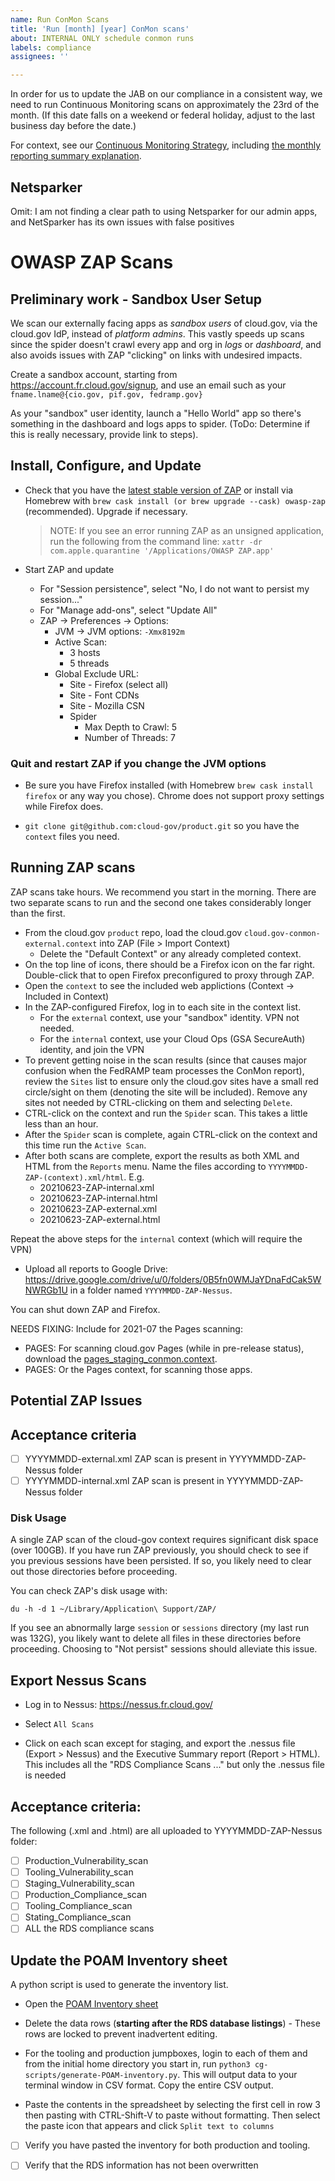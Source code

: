 ```yaml
---
name: Run ConMon Scans
title: 'Run [month] [year] ConMon scans'
about: INTERNAL ONLY schedule conmon runs
labels: compliance
assignees: ''

---
```


In order for us to update the JAB on our compliance in a consistent way, we need to run Continuous Monitoring scans on approximately the 23rd of the month. (If this date falls on a weekend or federal holiday, adjust to the last business day before the date.)

For context, see our [Continuous Monitoring Strategy](https://cloud.gov/docs/ops/continuous-monitoring/), including [the monthly reporting summary explanation](https://cloud.gov/docs/ops/continuous-monitoring/#monthly-reporting-summary).

## Netsparker

Omit: I am not finding a clear path to using Netsparker for our admin apps, and NetSparker has its own issues with false positives


# OWASP ZAP Scans

## Preliminary work - Sandbox User Setup

We scan our externally facing apps as _sandbox users_ of cloud.gov, via the cloud.gov IdP, instead of _platform admins_. This vastly speeds up scans since the spider doesn't crawl every app and org in _logs_ or _dashboard_, and also avoids issues with ZAP "clicking" on links with undesired impacts. 

Create a sandbox account, starting from https://account.fr.cloud.gov/signup, and use an email such as your `fname.lname@{cio.gov, pif.gov, fedramp.gov}`

As your "sandbox" user identity, launch a "Hello World" app so there's something in the dashboard and logs apps to spider. (ToDo: Determine if this is really necessary, provide link to steps).

## Install, Configure, and Update

- Check that you have the [latest stable version of ZAP](https://www.zaproxy.org/download/) or install via Homebrew with `brew cask install (or brew upgrade --cask) owasp-zap` (recommended). Upgrade if necessary.

     > NOTE: If you see an error running ZAP as an unsigned application, run the following from the command line: `xattr -dr com.apple.quarantine '/Applications/OWASP ZAP.app'`

- Start ZAP and update
  - For "Session persistence", select "No, I do not want to persist my session..."
  - For "Manage add-ons", select "Update All" 
  - ZAP ->  Preferences -> Options:
    - JVM -> JVM options:  `-Xmx8192m`
    - Active Scan:  
      - 3 hosts
      - 5 threads
    - Global Exclude URL:
      - Site - Firefox (select all)
      - Site - Font CDNs
      - Site - Mozilla CSN
      - Spider
        - Max Depth to Crawl: 5
        - Number of Threads: 7

### Quit and restart ZAP if you change the JVM options

- Be sure you have Firefox installed (with Homebrew `brew cask install firefox` or any way you chose). Chrome does not support proxy settings while Firefox does.

- `git clone git@github.com:cloud-gov/product.git` so you have the `context` files you need.

## Running ZAP scans

ZAP scans take hours. We recommend you start in the morning. There are two separate scans to run and the second one takes considerably longer than the first.

- From the cloud.gov `product` repo, load the cloud.gov `cloud.gov-conmon-external.context` into ZAP (File > Import Context)
  - Delete the "Default Context" or any already completed context.
- On the top line of icons, there should be a Firefox icon on the far right. Double-click that to open Firefox preconfigured to proxy through ZAP.
- Open the `context` to see the included web applictions (Context -> Included in Context)
- In the ZAP-configured Firefox, log in to each site in the context list.
  - For the `external` context, use your "sandbox" identity. VPN not needed.
  - For the `internal` context, use your Cloud Ops (GSA SecureAuth) identity, and join the VPN
- To prevent getting noise in the scan results (since that causes major confusion when the FedRAMP team processes the ConMon report), review the `Sites` list to ensure only the cloud.gov sites have a small red circle/sight on them (denoting the site will be included). Remove any sites not needed by CTRL-clicking on them and selecting `Delete`.
- CTRL-click on the context and run the `Spider` scan.  This takes a little less than an hour.
- After the `Spider` scan is complete, again CTRL-click on the context and this time run the `Active Scan`. 
- After both scans are complete, export the results as both XML and HTML from the `Reports` menu. Name the files according to `YYYYMMDD-ZAP-(context).xml/html`. E.g.
  - 20210623-ZAP-internal.xml
  - 20210623-ZAP-internal.html
  - 20210623-ZAP-external.xml
  - 20210623-ZAP-external.html

Repeat the above steps for the `internal` context (which will require the VPN) 

- Upload all reports to Google Drive: https://drive.google.com/drive/u/0/folders/0B5fn0WMJaYDnaFdCak5WNWRGb1U in a folder named `YYYYMMDD-ZAP-Nessus`.

You can shut down ZAP and Firefox. 

NEEDS FIXING: Include for 2021-07 the Pages scanning:
  * PAGES: For scanning cloud.gov Pages (while in pre-release status), download the [pages_staging_conmon.context]().
  * PAGES: Or the Pages context, for scanning those apps.

## Potential ZAP Issues

## Acceptance criteria

- [ ] YYYYMMDD-external.xml ZAP scan is present in YYYYMMDD-ZAP-Nessus folder
- [ ] YYYYMMDD-internal.xml ZAP scan is present in YYYYMMDD-ZAP-Nessus folder

### Disk Usage

A single ZAP scan of the cloud-gov context requires significant disk space (over 100GB). If you have run ZAP previously, you should check to see if you previous sessions have been persisted. If so, you likely need to clear out those directories before proceeding.

You can check ZAP's disk usage with:

```
du -h -d 1 ~/Library/Application\ Support/ZAP/
```

If you see an abnormally large `session` or `sessions` directory (my last run was 132G), you likely want to delete all files in these directories before proceeding.  Choosing to "Not persist" sessions should alleviate this issue.

## Export Nessus Scans

- Log in to Nessus: https://nessus.fr.cloud.gov/

- Select `All Scans`

- Click on each scan except for staging, and export the .nessus file (Export > Nessus) and the Executive Summary report (Report > HTML). 
  This includes all the "RDS Compliance Scans ..." but only the .nessus file is needed

## Acceptance criteria:

The following (.xml and .html) are all uploaded to YYYYMMDD-ZAP-Nessus folder:
- [ ] Production_Vulnerability_scan
- [ ] Tooling_Vulnerability_scan 
- [ ] Staging_Vulnerability_scan 
- [ ] Production_Compliance_scan
- [ ] Tooling_Compliance_scan 
- [ ] Stating_Compliance_scan
- [ ] ALL the RDS compliance scans

## Update the POAM Inventory sheet

A python script is used to generate the inventory list.

- Open the [POAM Inventory sheet](https://docs.google.com/spreadsheets/d/1_9Neq8fGO4NdQhsqLXDn445g3GUa1k_FZUrUXc7hulY/edit#gid=1371600163)

- Delete the data rows (**starting after the RDS database listings**) - These rows are locked to prevent inadvertent editing.

- For the tooling and production jumpboxes, login to each of them and from the initial home directory you start in, run `python3 cg-scripts/generate-POAM-inventory.py`. This will output data to your terminal window in CSV format. Copy the entire CSV output.

- Paste the contents in the spreadsheet by selecting the first cell in row 3 then pasting with CTRL-Shift-V to paste without formatting. Then select the paste icon that appears and click `Split text to columns`

- [ ] Verify you have pasted the inventory for both production and tooling.
- [ ] Verify that the RDS information has not been overwritten

